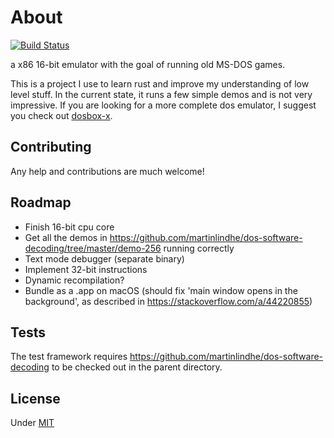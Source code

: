 # About

[![Build Status](https://travis-ci.org/martinlindhe/dustbox-rs.svg?branch=master)](https://travis-ci.org/martinlindhe/dustbox-rs)

a x86 16-bit emulator with the goal of running old MS-DOS games.

This is a project I use to learn rust and improve my understanding of low level stuff.
In the current state, it runs a few simple demos and is not very impressive.
If you are looking for a more complete dos emulator, I suggest you check out [dosbox-x](https://github.com/joncampbell123/dosbox-x).

## Contributing

Any help and contributions are much welcome!


## Roadmap

- Finish 16-bit cpu core
- Get all the demos in https://github.com/martinlindhe/dos-software-decoding/tree/master/demo-256 running correctly
- Text mode debugger (separate binary)
- Implement 32-bit instructions
- Dynamic recompilation?
- Bundle as a .app on macOS (should fix 'main window opens in the background', as described in https://stackoverflow.com/a/44220855)


## Tests

The test framework requires https://github.com/martinlindhe/dos-software-decoding to be checked out in the parent directory.


## License

Under [MIT](LICENSE)
